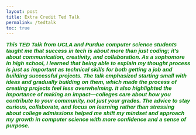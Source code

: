 ```yaml
---
layout: post
title: Extra Credit Ted Talk
permalink: /tedtalk
toc: true
---
```


<html>
<body>




<p2 style="font-size: 200%; color: green; font: italic bold 15px Arial, sans-serif;">
This TED Talk from UCLA and Purdue computer science students taught me that success in tech is about more than just coding; it’s about communication, creativity, and collaboration. As a sophomore in high school, I learned that being able to explain my thought process is just as important as technical skills for both getting a job and building successful projects. The talk emphasized starting small with ideas and gradually building on them, which made the process of creating projects feel less overwhelming. It also highlighted the importance of making an impact—colleges care about how you contribute to your community, not just your grades. The advice to stay curious, collaborate, and focus on learning rather than stressing about college admissions helped me shift my mindset and approach my growth in computer science with more confidence and a sense of purpose. <p2>